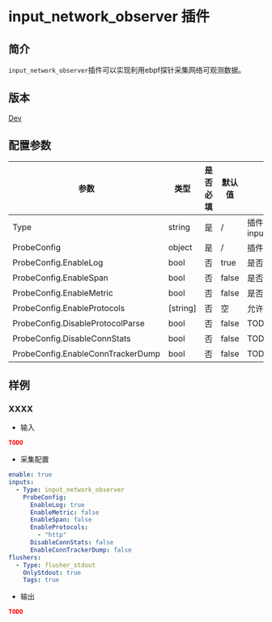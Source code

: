 # input_network_observer 插件

## 简介

`input_network_observer`插件可以实现利用ebpf探针采集网络可观测数据。

## 版本

[Dev](../../stability-level.md)

## 配置参数

|  **参数**  |  **类型**  |  **是否必填**  |  **默认值**  |  **说明**  |
| --- | --- | --- | --- | --- |
|  Type  |  string  |  是  |  /  |  插件类型。固定为input\_network\_observer  |
|  ProbeConfig  |  object  |  是  |  /  |  插件配置参数列表  |
|  ProbeConfig.EnableLog  |  bool  |  否  |  true  |  是否开启日志上报  |
|  ProbeConfig.EnableSpan  |  bool  |  否  |  false  |  是否开启跨度上报  |
|  ProbeConfig.EnableMetric  |  bool  |  否  |  false  |  是否开启指标上报  |
|  ProbeConfig.EnableProtocols  |  \[string\]  |  否  |  空  |  允许的协议类型  |
|  ProbeConfig.DisableProtocolParse  |  bool  |  否  |  false  |  TODO  |
|  ProbeConfig.DisableConnStats  |  bool  |  否  |  false  |  TODO  |
|  ProbeConfig.EnableConnTrackerDump  |  bool  |  否  |  false  |  TODO  |

## 样例

### XXXX

* 输入

```json
TODO
```

* 采集配置

```yaml
enable: true
inputs:
  - Type: input_network_observer
    ProbeConfig:
      EnableLog: true
      EnableMetric: false
      EnableSpan: false
      EnableProtocols: 
        - "http"
      DisableConnStats: false
      EnableConnTrackerDump: false
flushers:
  - Type: flusher_stdout
    OnlyStdout: true
    Tags: true
```

* 输出

```json
TODO
```
